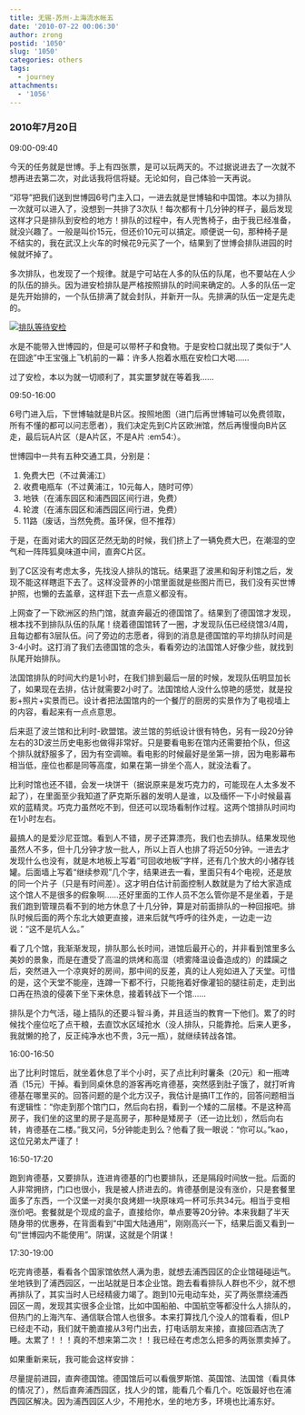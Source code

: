 ```yaml
---
title: 无锡-苏州-上海流水帐五
date: '2010-07-22 00:06:30'
author: zrong
postid: '1050'
slug: '1050'
categories: others
tags:
  - journey
attachments:
  - '1056'
---
```


### 2010年7月20日

09:00-09:40

今天的任务就是世博。手上有四张票，是可以玩两天的。不过据说进去了一次就不想再进去第二次，对此话我将信将疑。无论如何，自己体验一天再说。

“邓导”把我们送到世博园6号门主入口，一进去就是世博轴和中国馆。本以为排队一次就可以进入了，没想到一共排了3次队！每次都有十几分钟的样子，最后发现这样才只是排队到安检的地方！排队的过程中，有人兜售椅子，由于我已经准备，就没兴趣了。一般是叫价15元，但还价10元可以搞定。顺便说一句，那种椅子是不结实的，我在武汉上火车的时候花9元买了一个，结果到了世博会排队进园的时候就坏掉了。<!--more-->

多次排队，也发现了一个规律。就是宁可站在人多的队伍的队尾，也不要站在人少的队伍的排头。因为进安检排队是严格按照排队的时间来确定的。人多的队伍一定是先开始排的，一个队伍排满了就会封队，并新开一队。先排满的队伍一定是先走的。

[![](/uploads/2010/07/shibo.jpg "排队等待安检")](/uploads/2010/07/shibo.jpg)

水是不能带入世博园的，但是可以带杯子和食物。于是安检口就出现了类似于“人在囧途”中王宝强上飞机前的一幕：许多人抱着水瓶在安检口大喝……

过了安检，本以为就一切顺利了，其实噩梦就在等着我……

09:50-16:00

6号门进入后，下世博轴就是B片区。按照地图（进门后再世博轴可以免费领取，所有不懂的都可以问志愿者），我们决定先到C片区欧洲馆，然后再慢慢向B片区走，最后玩A片区（是A片区，不是A片
:em54:）。

世博园中一共有五种交通工具，分别是：

1.  免费大巴（不过黄浦江）
2.  收费电瓶车（不过黄浦江，10元每人，随时可停）
3.  地铁（在浦东园区和浦西园区间行进，免费）
4.  轮渡（在浦东园区和浦西园区间行进，免费）
5.  11路（废话，当然免费。虽环保，但不推荐）

于是，在面对诺大的园区茫然无助的时候，我们挤上了一辆免费大巴，在潮湿的空气和一阵阵狐臭味道中间，直奔C片区。

到了C区没有考虑太多，先找没人排队的馆玩。结果逛了波黑和匈牙利馆之后，发现不能这样瞎逛下去了。这样没营养的小馆里面就是些图片而已，我们没有买世博护照，也懒的去盖章，这样逛下去一点意义都没有。

上网查了一下欧洲区的热门馆，就直奔最近的德国馆了。结果到了德国馆才发现，根本找不到排队队伍的队尾！绕着德国馆转了一圈，才发现队伍已经绕馆3/4周，且每边都有3层队伍。问了旁边的志愿者，得到的消息是德国馆的平均排队时间是3-4小时。这打消了我们去德国馆的念头，看看旁边的法国馆人好像少些，就找到队尾开始排队。

法国馆排队的时间大约是1小时，在我们排到最后一层的时候，发现队伍明显加长了，如果现在去排，估计就需要2小时了。法国馆给人没什么惊艳的感觉，就是投影+照片+实景而已。设计者把法国馆内的一个餐厅的厨房的实景作为了电视墙上的内容，看起来有一点点意思。

后来逛了波兰馆和比利时-欧盟馆。波兰馆的剪纸设计很有特色，另有一段20分钟左右的3D波兰历史电影也做得非常好。只是要看电影在馆内还需要拍个队，但这个排队就舒服多了，因为有空调嘛。看电影的时候最好是坐第一排，因为电影幕布相当低，座位也都是同等高度，如果在第一排坐个高人，就没法看了。

比利时馆也还不错，会发一块饼干（据说原来是发巧克力的，可能现在人太多发不起了），在里面至少我知道了萨克斯乐器的发明人是谁，以及缅怀一下小时候最喜欢的蓝精灵。巧克力虽然吃不到，但还可以现场看制作过程。这两个馆排队时间均在1小时左右。

最搞人的是爱沙尼亚馆。看到人不错，房子还算漂亮，我们也去排队。结果发现他虽然人不多，但十几分钟才放一批人，所以上百人也排了将近50分钟。一进去才发现什么也没有，就是木地板上写着“可回收地板”字样，还有几个放大的小猪存钱罐。后面墙上写着“继续参观”几个字，结果进去一看，里面只有4个电视，还是放的同一个片子（只是有时间差）。这才明白估计前面控制人数就是为了给大家造成这个馆人不是很多的假象啊……还好里面的工作人员不怎么管你是不是坐着，于是我们跑到管理员看不到的地方休息了十几分钟，算是对前面排队的一种回报吧。排队时候后面的两个东北大娘更直接，进来后就气呼呼的往外走，一边走一边说：“这不是坑人么。”

看了几个馆，我渐渐发现，排队那么长时间，进馆后最开心的，并非看到馆里多么美妙的景象，而是在遭受了高温的烘烤和高湿（喷雾降温设备造成的）的蹂躏之后，突然进入一个凉爽好的房间，那中间的反差，真的让人宛如进入了天堂。可惜的是，这个天堂不能座，连蹲一下都不行，只能拖着好像灌铅的腿往前走，走到出口再在热浪的侵袭下坐下来休息，接着转战下一个馆……

排队是个力气活，碰上插队的还要斗智斗勇，并且适当的教育一下他们。累了的时候找个座位吃了点干粮，去直饮水区域抢水（没人排队，只能靠抢。后来人更多，我就懒的抢了，反正纯净水也不贵，3元一瓶），就继续转战各馆。

16:00-16:50

出了比利时馆后，就坐着休息了半个小时，买了点比利时薯条（20元）和一瓶啤酒（15元）干掉。看到同桌休息的游客再吃肯德基，突然感到肚子饿了，就打听肯德基在哪里买的。回答问题的是个北方汉子，我估计是搞IT工作的，回答问题相当有逻辑性：“你走到那个馆门口，然后向右拐，看到一个矮的二层楼。不是这种高房子，我们坐的这里的房子是高房子，那种是矮房子（还一边比划），然后向右转，肯德基在二楼。”我又问，5分钟能走到么？他看了我一眼说：“你可以。”kao，这位兄弟太严谨了！

16:50-17:20

跑到肯德基，又要排队，连进肯德基的门也要排队，还是隔段时间放一批。后面的人非常拥挤，门口也很小，我是被人挤进去的。肯德基倒是没有涨价，只是套餐里面多了东西，一个汉堡一对奥尔良烤翅一块原味鸡一杯可乐共34元。相当于变相涨价吧。套餐就是个现成的盒子，直接给你，单点要等20分钟。本来我翻了半天随身带的优惠券，在背面看到“中国大陆通用”，刚刚高兴一下，结果后面又看到一句“世博园内不能使用”。阴谋，这就是个阴谋！

17:30-19:00

吃完肯德基，看看各个国家馆依然人满为患，就想去浦西园区的企业馆碰碰运气。坐地铁到了浦西园区，一出站就是日本企业馆。跑去看看排队人群也不少，就不想再排队了，其实当时人已经精疲力竭了。跑到10元电动车处，买了两张票绕浦西园区一周，发现其实很多企业馆，比如中国船舶、中国航空等都没什么人排队的，但热门的上海汽车、通信联合馆人也很多。本来打算找几个没人的馆看看，但LP已经走不动，我们就干脆直接从3号门出去，打电话朋友来接，直接回酒店洗了睡。太累了！！！真的不想来第二次！！我已经在考虑怎么把多的两张票卖掉了。

如果重新来玩，我可能会这样安排：

尽量提前进园，直奔德国馆。德国馆后可以看俄罗斯馆、英国馆、法国馆（看具体的情况了），然后直奔浦西园区，找人少的馆，能看几个看几个。吃饭最好也在浦西园区解决。因为浦西园区人少，不用抢水，坐的地方多，环境也比浦东好。

